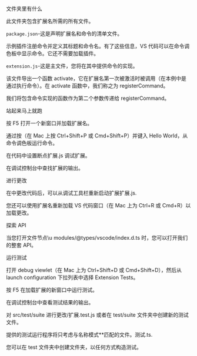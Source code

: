 文件夹里有什么

此文件夹包含扩展名所需的所有文件。

`package.json`-这是声明扩展名和命令的清单文件。

示例插件注册命令并定义其标题和命令名。有了这些信息，VS 代码可以在命令调色板中显示命令。它还不需要加载插件。

`extension.js`-这是主文件，您将在其中提供命令的实现。

该文件导出一个函数 activate，它在扩展名第一次被激活时被调用（在本例中是通过执行命令）。在 activate 函数中，我们称之为 registerCommand。

我们将包含命令实现的函数作为第二个参数传递给 registerCommand。

站起来马上就跑

按 F5 打开一个新窗口并加载扩展名。

通过按（在 Mac 上按 Ctrl+Shift+P 或 Cmd+Shift+P）并键入 Hello World，从命令调色板运行命令。

在代码中设置断点扩展.js 调试扩展。

在调试控制台中查找扩展的输出。

进行更改

在中更改代码后，可以从调试工具栏重新启动扩展扩展.js.

您还可以使用扩展名重新加载 VS 代码窗口（在 Mac 上为 Ctrl+R 或 Cmd+R）以加载更改。

探索 API

当您打开文件节点\u modules/@types/vscode/index.d.ts 时，您可以打开我们的整套 API。

运行测试

打开 debug viewlet（在 Mac 上为 Ctrl+Shift+D 或 Cmd+Shift+D），然后从 launch configuration 下拉列表中选择 Extension Tests。

按 F5 在加载扩展的新窗口中运行测试。

在调试控制台中查看测试结果的输出。

对 src/test/suite 进行更改/扩展.test.js 或者在 test/suite 文件夹中创建新的测试文件。

提供的测试运行程序将只考虑与名称模式\*\*匹配的文件。测试.ts.

您可以在 test 文件夹中创建文件夹，以任何方式构造测试。

